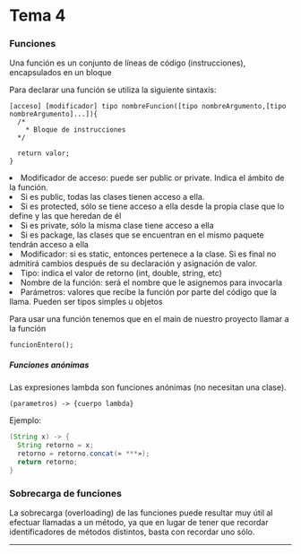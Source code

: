 # Tema 4  

<h3>Funciones</h3>

Una función es un conjunto de líneas de código (instrucciones), encapsulados en un bloque

Para declarar una función se utiliza la siguiente sintaxis:

```
[acceso] [modificador] tipo nombreFuncion([tipo nombreArgumento,[tipo nombreArgumento]...]){
  /*
    * Bloque de instrucciones
  */

  return valor;
}
```
<li>Modificador de acceso: puede ser public or private. Indica el ámbito de la función. 
    <li>Si es public, todas las clases tienen acceso a ella.</li>
    <li>Si es protected, sólo se tiene acceso a ella desde la propia clase que lo define y las que heredan de él</li>
    <li>Si es private, sólo la misma clase tiene acceso a ella</li>
    <li>Si es package, las clases que se encuentran en el mismo paquete tendrán acceso a ella</li>
</li>
<li>Modificador: si es static, entonces pertenece a la clase. Si es final no admitirá cambios después de su declaración y asignación de valor.</li>
<li>Tipo: indica el valor de retorno (int, double, string, etc)</li>
<li>Nombre de la función: será el nombre que le asignemos para invocarla</li>
<li>Parámetros: valores que recibe la función por parte del código que la llama. Pueden ser tipos simples u objetos</li>


Para usar una función tenemos que en el main de nuestro proyecto llamar a la función

```
funcionEntero();
```

<h5>Funciones anónimas</h5>

Las expresiones lambda son funciones anónimas (no necesitan una clase).

```
(parametros) -> {cuerpo lambda}
```

Ejemplo:

```java
(String x) -> {
  String retorno = x;
  retorno = retorno.concat(» ***»);
  return retorno;
}
```

<h3>Sobrecarga de funciones</h3>

La sobrecarga (overloading) de las funciones puede resultar muy útil al efectuar llamadas a un método, ya que en lugar de tener que recordar identificadores de métodos distintos, basta con recordar uno sólo.

<hr>































